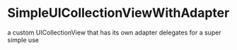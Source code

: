 # SimpleUICollectionViewWithAdapter
a custom UICollectionView that has its own adapter delegates for a super simple use
